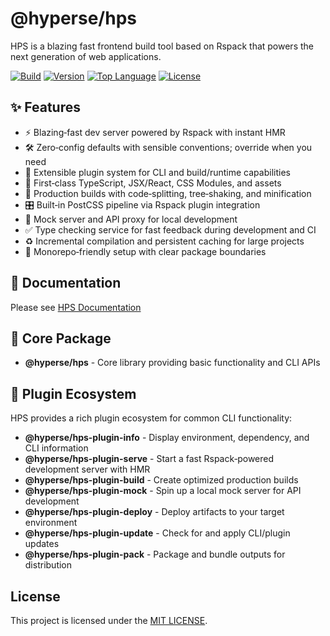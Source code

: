 # @hyperse/hps

HPS is a blazing fast frontend build tool based on Rspack that powers the next generation of web applications.

[![Build](https://img.shields.io/github/actions/workflow/status/hyperse-io/hps/ci-integrity.yml?branch=main&label=ci&logo=github&style=flat-square&labelColor=000000)](https://github.com/hyperse-io/hps/actions?query=workflow%3ACI)
[![Version](https://img.shields.io/npm/v/%40hyperse%2Fhps?branch=main&label=version&logo=npm&style=flat-square&labelColor=000000)](https://www.npmjs.com/package/@hyperse/hps)
[![Top Language](https://img.shields.io/github/languages/top/hyperse-io/hps?style=flat-square&labelColor=000&color=blue)](https://github.com/hyperse-io/hps/search?l=typescript)
[![License](https://img.shields.io/badge/license-GPLv3-brightgreen.svg)](https://github.com/hyperse-io/hps/blob/main/LICENSE)

## ✨ Features

- ⚡ Blazing‑fast dev server powered by Rspack with instant HMR
- 🛠️ Zero‑config defaults with sensible conventions; override when you need
- 🔌 Extensible plugin system for CLI and build/runtime capabilities
- 📘 First‑class TypeScript, JSX/React, CSS Modules, and assets
- 🚀 Production builds with code‑splitting, tree‑shaking, and minification
- 🎛️ Built‑in PostCSS pipeline via Rspack plugin integration
- 🧪 Mock server and API proxy for local development
- ✅ Type checking service for fast feedback during development and CI
- ♻️ Incremental compilation and persistent caching for large projects
- 🧭 Monorepo‑friendly setup with clear package boundaries

## 📖 Documentation

Please see [HPS Documentation](https://hyperse-io.github.io/hps/)

## 🚀 Core Package

- **@hyperse/hps** - Core library providing basic functionality and CLI APIs

## 🧩 Plugin Ecosystem

HPS provides a rich plugin ecosystem for common CLI functionality:

- **@hyperse/hps-plugin-info** - Display environment, dependency, and CLI information
- **@hyperse/hps-plugin-serve** - Start a fast Rspack‑powered development server with HMR
- **@hyperse/hps-plugin-build** - Create optimized production builds
- **@hyperse/hps-plugin-mock** - Spin up a local mock server for API development
- **@hyperse/hps-plugin-deploy** - Deploy artifacts to your target environment
- **@hyperse/hps-plugin-update** - Check for and apply CLI/plugin updates
- **@hyperse/hps-plugin-pack** - Package and bundle outputs for distribution

## License

This project is licensed under the [MIT LICENSE](./LICENSE).
